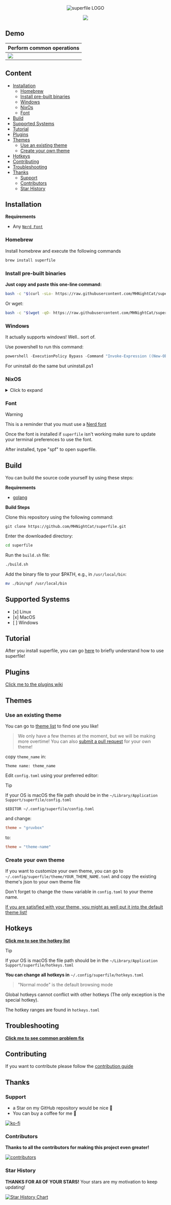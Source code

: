 <div align="center">

<picture>
  <source media="(prefers-color-scheme: dark)" srcset="/asset/superfilelogowhite.png" />
  <source media="(prefers-color-scheme: light)" srcset="/asset/superfilelogoblack.png" />
  <img alt="superfile LOGO" src="/asset/superfilelogowhite.png" />
</picture>

![](/asset/demo.png)

</div>

## Demo

| Perform common operations |
| ------------------------- |
| ![](/asset/demo.gif)      |

## Content

- [Installation](#install)
  - [Homebrew](#homebrew)
  - [Install pre-built binaries](#install-pre-built-binaries)
  - [Windows](#Windows)
  - [NixOs](#nixos)
  - [Font](#font)
- [Build](#build)
- [Supported Systems](#supported-systems)
- [Tutorial](#tutorial)
- [Plugins](#plugins)
- [Themes](#themes)
  - [Use an existing theme](#use-an-existing-theme)
  - [Create your own theme](#create-your-own-theme)
- [Hotkeys](#hotkeys)
- [Contributing](#contributing)
- [Troubleshooting](#troubleshooting)
- [Thanks](#thanks)
  - [Support](#Support)
  - [Contributors](#contributors)
  - [Star History](#star-history)

## Installation

**Requirements**

- Any [`Nerd Font`](#font)

### Homebrew

Install homebrew and execute the following commands

```bash
brew install superfile
```

### Install pre-built binaries
**Just copy and paste this one-line command:**

```bash
bash -c "$(curl -sLo- https://raw.githubusercontent.com/MHNightCat/superfile/main/install.sh)"
```

Or wget:

```bash
bash -c "$(wget -qO- https://raw.githubusercontent.com/MHNightCat/superfile/main/install.sh)"
```

### Windows

It actually supports windows! Well.. sort of.

Use powershell to run this command:

```powershell
powershell -ExecutionPolicy Bypass -Command "Invoke-Expression ((New-Object System.Net.WebClient).DownloadString('https://raw.githubusercontent.com/MHNightCat/superfile/main/install.ps1'))"

```
For uninstall do the same but uninstall.ps1

### NixOS

<details><summary>Click to expand</summary>
<p>

#### Install with nix command-line:

```bash
nix profile install github:MHNightCat/superfile#superfile
```

#### Install with flake:

Add superfile to your flake inputs:

```nix
inputs = {
  superfile = {
    url = "github:MHNightCat/superfile";
  };
  # ...
};
```

Then you can add it to your packages:

```nix
let
  system = "x86_64-linux";
in {
  environment.systemPackages = with pkgs; [
    # ...
    inputs.superfile.packages.${system}.default  ];
}
```

</details>

### Font

> [!WARNING]
> This is a reminder that you must use a [Nerd font](https://www.nerdfonts.com/font-downloads)

Once the font is installed if `superfile` isn't working make sure to update your terminal preferences to use the font.  

After installed, type "spf" to open superfile.

## Build

You can build the source code yourself by using these steps:

**Requirements**

- [golang](https://go.dev/doc/install)

**Build Steps**

Clone this repository using the following command:

```
git clone https://github.com/MHNightCat/superfile.git
```

Enter the downloaded directory:

```bash
cd superfile
```

Run the `build.sh` file:

```bash
./build.sh
```

Add the binary file to your $PATH, e.g., in `/usr/local/bin`:

```bash
mv ./bin/spf /usr/local/bin
```

## Supported Systems

- \[x\] Linux
- \[x\] MacOS
- \[ \] Windows

## Tutorial

After you install superfile, you can go [here](https://github.com/MHNightCat/superfile/wiki/Tutorial) to briefly understand how to use superfile!

## Plugins

[Click me to the plugins wiki](https://github.com/MHNightCat/superfile/wiki/Plugins)

## Themes

### Use an existing theme

You can go to [theme list](https://github.com/MHNightCat/superfile/blob/main/THEMELIST.md) to find one you like!

> We only have a few themes at the moment, but we will be making more overtime! You can also [submit a pull request](https://github.com/MHNightCat/superfile/pulls) for your own theme!

copy `theme_name` in:

```
Theme name: theme_name
```

Edit `config.toml` using your preferred editor:

> [!TIP]
> If your OS is macOS the file path should be in the `~/Library/Application Support/superfile/config.toml`

```
$EDITOR ~/.config/superfile/config.toml
```


and change:

```toml
theme = "gruvbox"
```

to:

```toml
theme = "theme-name"
```

### Create your own theme

If you want to customize your own theme, you can go to `~/.config/superfile/theme/YOUR_THEME_NAME.toml` and copy the existing theme's json to your own theme file

Don't forget to change the `theme` variable in `config.toml` to your theme name.

[If you are satisfied with your theme, you might as well put it into the default theme list!](#contribute)

## Hotkeys

[**Click me to see the hotkey list**](https://github.com/MHNightCat/superfile/wiki/Hotkey-list)

> [!TIP]
> If your OS is macOS the file path should be in the `~/Library/Application Support/superfile/hotkeys.toml`

**You can change all hotkeys in** `~/.config/superfile/hotkeys.toml`

> "Normal mode" is the default browsing mode

Global hotkeys cannot conflict with other hotkeys (The only exception is the special hotkey).

The hotkey ranges are found in `hotkeys.toml`

## Troubleshooting

[**Click me to see common problem fix**](https://github.com/MHNightCat/superfile/wiki/Troubleshooting)

## Contributing

If you want to contribute please follow the [contribution guide](./CONTRIBUTING.md)

## Thanks

### Support

- a Star on my GitHub repository would be nice 🌟
- You can buy a coffee for me 💖

[![ko-fi](https://ko-fi.com/img/githubbutton_sm.svg)](https://ko-fi.com/G2G1JEGGC)

### Contributors

**Thanks to all the contributors for making this project even greater!**

[![contributors](https://contrib.rocks/image?repo=mhnightcat/superfile)](https://github.com/mhnightcat/superfile/graphs/contributors)

### Star History

**THANKS FOR All OF YOUR STARS!**
Your stars are my motivation to keep updating!

<a href="https://star-history.com/#MHNightCat/superfile&Timeline">
 <picture>
   <source media="(prefers-color-scheme: dark)" srcset="https://api.star-history.com/svg?repos=MHNightCat/superfile&type=Timeline&theme=dark" />
   <source media="(prefers-color-scheme: light)" srcset="https://api.star-history.com/svg?repos=MHNightCat/superfile&type=Timeline" />
   <img alt="Star History Chart" src="https://api.star-history.com/svg?repos=MHNightCat/superfile&type=Timeline" />
 </picture>
</a>
